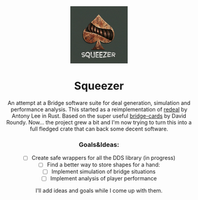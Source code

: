 <div align="center">
  <a href="https://github.com/alvarogaiotti/squeezer">
    <img src="./Squeezer logo.jpeg" alt="Logo" width="150" height="150">
  </a>

# Squeezer

An attempt at a Bridge software suite for deal generation, simulation and performance analysis.
This started as  a reimplementation of [redeal](https://github.com/anntzer/redeal) by Antony Lee in Rust. Based on the super useful [bridge-cards](https://github.com/droundy/bridge-cards) by David Roundy.
Now... the project grew a bit and I'm now trying to turn this into a full fledged crate that can back some
decent software.

### Goals&Ideas:
- [ ] Create safe wrappers for all the DDS library (in progress)
- [ ] Find a better way to store shapes for a hand:
- [ ] Implement simulation of bridge situations
- [ ] Implement analysis of player performance

I'll add ideas and goals while I come up with them.
